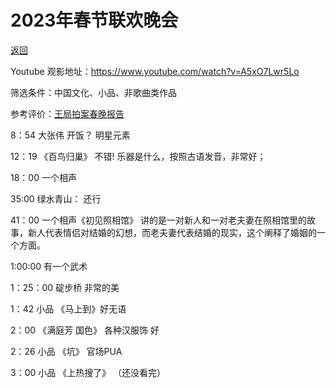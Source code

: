 # 2023年春节联欢晚会
[返回](README.md)

Youtube 观影地址：https://www.youtube.com/watch?v=A5xO7Lwr5Lo

筛选条件：中国文化、小品、非歌曲类作品

参考评价：[王局拍案春晚报告](https://www.youtube.com/watch?v=ys1D_EwClvY)


8：54 大张伟 开饭？ 明星元素


12：19 《百鸟归巢》 不错! 乐器是什么，按照古语发音，非常好；

18：00 一个相声

35:00 绿水青山： 还行

41：00 一个相声《初见照相馆》 讲的是一对新人和一对老夫妻在照相馆里的故事，新人代表情侣对结婚的幻想，而老夫妻代表结婚的现实，这个阐释了婚姻的一个方面。

1:00:00 有一个武术

1：25：00 碇步桥 非常的美


1：42 小品 《马上到》好无语

2：00 《满庭芳 国色》 各种汉服饰 好

2：26 小品 《坑》 官场PUA

3：00 小品 《上热搜了》 （还没看完）
